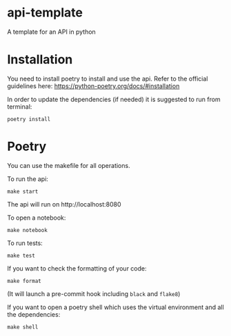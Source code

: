 # api-template
A template for an API in python

# Installation
You need to install poetry to install and use the api. Refer to the official guidelines here: https://python-poetry.org/docs/#installation

In order to update the dependencies (if needed) it is suggested to run from terminal:

    poetry install

# Poetry

You can use the makefile for all operations.

To run the api:

    make start
    
The api will run on http://localhost:8080

To open a notebook:

    make notebook

To run tests:

    make test

If you want to check the formatting of your code:

    make format
    
(It will launch a pre-commit hook including ``black`` and ``flake8``)

If you want to open a poetry shell which uses the virtual environment and all the dependencies:

    make shell
